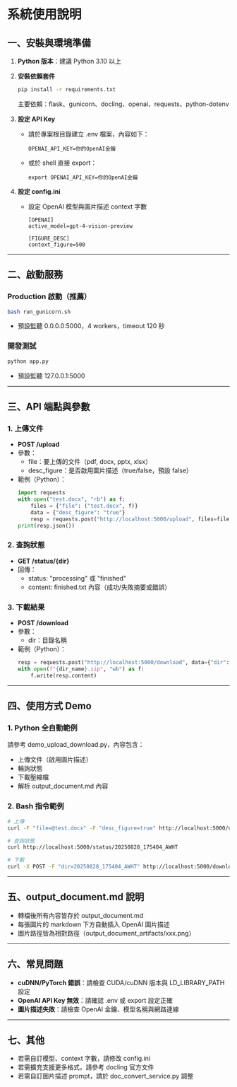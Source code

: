 # 系統使用說明

## 一、安裝與環境準備

1. **Python 版本**：建議 Python 3.10 以上
2. **安裝依賴套件**
   ```bash
   pip install -r requirements.txt
   ```
   主要依賴：flask、gunicorn、docling、openai、requests、python-dotenv

3. **設定 API Key**
   - 請於專案根目錄建立 .env 檔案，內容如下：
     ```
     OPENAI_API_KEY=你的OpenAI金鑰
     ```
   - 或於 shell 直接 export：
     ```
     export OPENAI_API_KEY=你的OpenAI金鑰
     ```

4. **設定 config.ini**
   - 設定 OpenAI 模型與圖片描述 context 字數
     ```
     [OPENAI]
     active_model=gpt-4-vision-preview

     [FIGURE_DESC]
     context_figure=500
     ```

---

## 二、啟動服務

### Production 啟動（推薦）
```bash
bash run_gunicorn.sh
```
- 預設監聽 0.0.0.0:5000，4 workers，timeout 120 秒

### 開發測試
```bash
python app.py
```
- 預設監聽 127.0.0.1:5000

---

## 三、API 端點與參數

### 1. 上傳文件
- **POST /upload**
- 參數：
  - file：要上傳的文件（pdf, docx, pptx, xlsx）
  - desc_figure：是否啟用圖片描述（true/false，預設 false）
- 範例（Python）：
  ```python
  import requests
  with open("test.docx", "rb") as f:
      files = {"file": ("test.docx", f)}
      data = {"desc_figure": "true"}
      resp = requests.post("http://localhost:5000/upload", files=files, data=data)
  print(resp.json())
  ```

### 2. 查詢狀態
- **GET /status/{dir}**
- 回傳：
  - status: "processing" 或 "finished"
  - content: finished.txt 內容（成功/失敗摘要或錯誤）

### 3. 下載結果
- **POST /download**
- 參數：
  - dir：目錄名稱
- 範例（Python）：
  ```python
  resp = requests.post("http://localhost:5000/download", data={"dir": dir_name})
  with open(f"{dir_name}.zip", "wb") as f:
      f.write(resp.content)
  ```

---

## 四、使用方式 Demo

### 1. Python 全自動範例
請參考 demo_upload_download.py，內容包含：
- 上傳文件（啟用圖片描述）
- 輪詢狀態
- 下載壓縮檔
- 解析 output_document.md 內容

### 2. Bash 指令範例
```bash
# 上傳
curl -F "file=@test.docx" -F "desc_figure=true" http://localhost:5000/upload

# 查詢狀態
curl http://localhost:5000/status/20250828_175404_AWHT

# 下載
curl -X POST -F "dir=20250828_175404_AWHT" http://localhost:5000/download -o 20250828_175404_AWHT.zip
```

---

## 五、output_document.md 說明

- 轉檔後所有內容皆存於 output_document.md
- 每張圖片的 markdown 下方自動插入 OpenAI 圖片描述
- 圖片路徑皆為相對路徑（output_document_artifacts/xxx.png）

---

## 六、常見問題

- **cuDNN/PyTorch 錯誤**：請檢查 CUDA/cuDNN 版本與 LD_LIBRARY_PATH 設定
- **OpenAI API Key 無效**：請確認 .env 或 export 設定正確
- **圖片描述失敗**：請檢查 OpenAI 金鑰、模型名稱與網路連線

---

## 七、其他

- 若需自訂模型、context 字數，請修改 config.ini
- 若需擴充支援更多格式，請參考 docling 官方文件
- 若需自訂圖片描述 prompt，請於 doc_convert_service.py 調整
